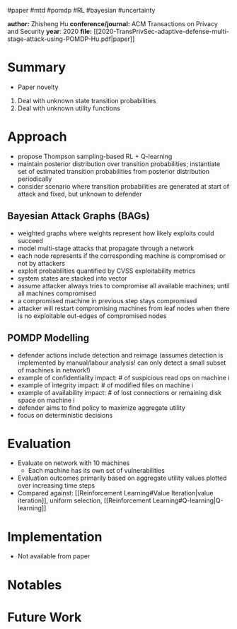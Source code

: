 #paper #mtd #pomdp #RL #bayesian #uncertainty 

**author:** Zhisheng Hu
**conference/journal:** ACM Transactions on Privacy and Security
**year**: 2020
**file:** [[2020-TransPrivSec-adaptive-defense-multi-stage-attack-using-POMDP-Hu.pdf|paper]]
# Summary
- Paper novelty
1.  Deal with unknown state transition probabilities
2.  Deal with unknown utility functions
# Approach
- propose Thompson sampling-based RL + Q-learning
- maintain posterior distribution over transition probabilities; instantiate set of estimated transition probabilities from posterior distribution periodically
- consider scenario where transition probabilities are generated at start of attack and fixed, but unknown to defender

## Bayesian Attack Graphs (BAGs)
- weighted graphs where weights represent how likely exploits could succeed
- model multi-stage attacks that propagate through a network
- each node represents if the corresponding machine is compromised or not by attackers
- exploit probabilities quantified by CVSS exploitability metrics
- system states are stacked into vector
- assume attacker always tries to compromise all available machines; until all machines compromised
- a compromised machine in previous step stays compromised
- attacker will restart compromising machines from leaf nodes when there is no exploitable out-edges of compromised nodes
## POMDP Modelling
- defender actions include detection and reimage (assumes detection is implemented by manual/labour analysis! can only detect a small subset of machines in network!)
- example of confidentiality impact: # of suspicious read ops on machine i
- example of integrity impact: # of modified files on machine i
- example of availability impact: # of lost connections or remaining disk space on machine i
- defender aims to find policy to maximize aggregate utility
- focus on deterministic decisions
# Evaluation
- Evaluate on network with 10 machines
	- Each machine has its own set of vulnerabilities
- Evaluation outcomes primarily based on aggregate utility values plotted over increasing time steps
- Compared against: [[Reinforcement Learning#Value Iteration|value iteration]], uniform selection, [[Reinforcement Learning#Q-learning|Q-learning]] 
# Implementation
- Not available from paper
# Notables

# Future Work



